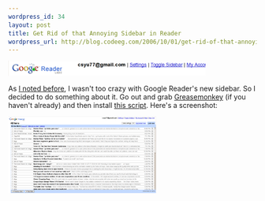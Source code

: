 ```yaml
--- 
wordpress_id: 34
layout: post
title: Get Rid of that Annoying Sidebar in Reader
wordpress_url: http://blog.codeeg.com/2006/10/01/get-rid-of-that-annoying-sidebar-in-reader/
---
```

<img class="alignnone size-full wp-image-120" src="/images/wp/reader_toggle_link.png" alt="" width="400" height="31" />

As <a title="My thoughts on Google Reader" href="/2006/09/30/the-new-and-somewhat-improved-google-reader.html">I noted before</a>, I wasn't too crazy with Google Reader's new sidebar.  So I decided to do something about it.  Go out and grab <a title="Greasemonkey" href="http://greasemonkey.mozdev.org/">Greasemonkey</a> (if you haven't already) and then install <a title="Toggle sidebar greasemonkey script" href="https://gist.github.com/812214">this script</a>.  Here's a screenshot:

<span style="color:#0000ee;text-decoration:underline;"><a href="/images/wp/reader_no_sidebar.png"><img class="alignnone size-medium wp-image-121" src="/images/wp/reader_no_sidebar.png" alt="" width="300" height="156" /></a></span>
